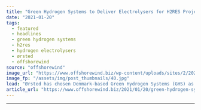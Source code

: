 ```yaml
---
title: "Green Hydrogen Systems to Deliver Electrolysers for H2RES Project"
date: "2021-01-20"
tags: 
  - featured
  - headlines
  - green hydrogen systems
  - h2res
  - hydrogen electrolysers
  - ørsted
  - offshorewind
source: "offshorewind"
image_url: "https://www.offshorewind.biz/wp-content/uploads/sites/2/2021/01/Green-Hydrogen-Systems.jpg"
image_fp: "/assets/img/post_thumbnails/40.jpg"
lead: "Ørsted has chosen Denmark-based Green Hydrogen Systems (GHS) as the supplier of electrolysis technology"
article_url: "https://www.offshorewind.biz/2021/01/20/green-hydrogen-systems-to-deliver-electrolysers-for-h2res-project/"
---
```


---

